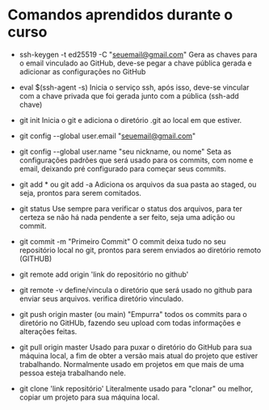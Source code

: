 # Comandos aprendidos durante o curso

 - ssh-keygen -t ed25519 -C "seuemail@gmail.com"
 Gera as chaves para o email vinculado ao GitHub, deve-se pegar a chave pública gerada e adicionar as configurações no GitHub

 - eval $(ssh-agent -s)
 Inicia o serviço ssh, após isso, deve-se vincular com a chave privada que foi gerada junto com a pública (ssh-add chave)

 - git init 
 Inicia o git e adiciona o diretório .git ao local em que estiver. 

 - git config --global  user.email "seuemail@gmail.com"
 - git config --global  user.name "seu nickname, ou nome"
 Seta as configurações padrões que será usado para os commits, com nome e email, deixando pré configurado para começar seus commits.

 - git add * ou git add -a
 Adiciona os arquivos da sua pasta ao staged, ou seja, prontos para serem comitados.

 - git status
 Use sempre para verificar o status dos arquivos, para ter certeza se não há nada pendente a ser feito, seja uma adição ou commit.

 - git commit -m "Primeiro Commit"
 O commit deixa tudo no seu repositório local no git, prontos para serem enviados ao diretório remoto (GITHUB)

 - git remote add origin 'link do repositório no github'
 - git remote -v
 define/vincula o diretório que será usado no github para enviar seus arquivos.
 verifica diretório vinculado.

 - git push origin master (ou main)
 "Empurra" todos os commits para o diretório no GitHUb, fazendo seu upload com todas informações e alterações feitas.

 - git pull origin master 
 Usado para puxar o diretório do GitHub para sua máquina local, a fim de obter a versão mais atual do projeto que estiver trabalhando.
 Normalmente usado em projetos em que mais de uma pessoa esteja trabalhando nele.

 - git clone 'link repositório'
 Literalmente usado para "clonar" ou melhor, copiar um projeto para sua máquina local.
